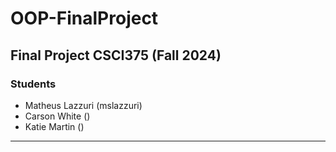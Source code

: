 # OOP-FinalProject
Final Project CSCI375 (Fall 2024)
---
### Students
- Matheus Lazzuri	 (mslazzuri)
- Carson White		 ()
- Katie Martin		 ()
---
